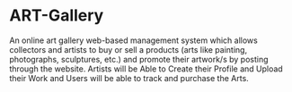# ART-Gallery
An online art gallery web-based management system which allows collectors and artists to buy or sell a products (arts like painting, photographs, sculptures, etc.) and promote their artwork/s by posting through the website.
Artists will be Able to Create their Profile and Upload their Work and Users will be able to track and purchase the Arts.
